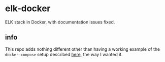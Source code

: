 # elk-docker

ELK stack in Docker, with documentation issues fixed.

## info

This repo adds nothing different other than having a working example of the `docker-compose` setup described [here](https://www.elastic.co/guide/en/elastic-stack-get-started/current/get-started-docker.html), the way I wanted it.
